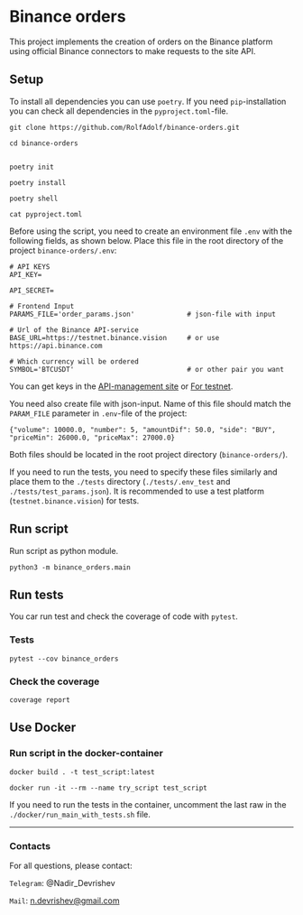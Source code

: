 # Binance orders

This project implements the creation of orders on the Binance 
platform using official 
Binance connectors to make requests to the site API.
## Setup

To install all dependencies you can use `poetry`. If you need `pip`-installation you can check
all dependencies in the `pyproject.toml`-file.

```commandline
git clone https://github.com/RolfAdolf/binance-orders.git

cd binance-orders


poetry init

poetry install

poetry shell

cat pyproject.toml
```

Before using the script, you need to create an environment file `.env` with the following fields, 
as shown below. Place this file in the root directory of the project
`binance-orders/.env`:
```commandline
# API KEYS
API_KEY=                                    
                            
API_SECRET=

# Frontend Input
PARAMS_FILE='order_params.json'             # json-file with input

# Url of the Binance API-service
BASE_URL=https://testnet.binance.vision     # or use https://api.binance.com

# Which currency will be ordered
SYMBOL='BTCUSDT'                            # or other pair you want 
```

You can get keys in the 
[API-management site](https://www.binance.com/en/my/settings/api-management)
or [For testnet](https://testnet.binance.vision/key/generate).

You need also create file with json-input. Name of this file should match the `PARAM_FILE` 
parameter in `.env`-file of the project:
```commandline
{"volume": 10000.0, "number": 5, "amountDif": 50.0, "side": "BUY", "priceMin": 26000.0, "priceMax": 27000.0}
```

Both files should be located in the root project directory (`binance-orders/`).

If you need to run the tests, you need to specify these files similarly 
and place them to the `./tests` directory 
(`./tests/.env_test` and `./tests/test_params.json`).
It is recommended to use a test platform (`testnet.binance.vision`) for tests.


## Run script

Run script as python module.

```commandline
python3 -m binance_orders.main
```

## Run tests

You car run test and check the coverage of code with `pytest`.

### Tests
```commandline
pytest --cov binance_orders
```

### Check the coverage
```commandline
coverage report
```

## Use Docker

### Run script in the docker-container

```commandline
docker build . -t test_script:latest

docker run -it --rm --name try_script test_script
```

If you need to run the tests in the container, uncomment the last raw
in the `./docker/run_main_with_tests.sh` file.

***
### Contacts
For all questions, please contact:

`Telegram`: @Nadir_Devrishev


`Mail`: n.devrishev@gmail.com